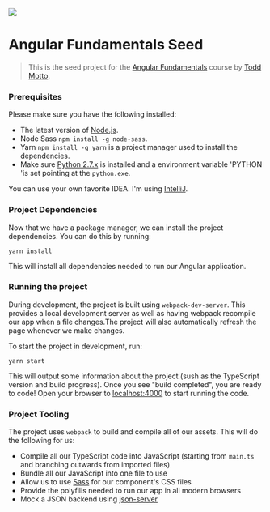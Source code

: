 <a href="https://ultimateangular.com" target="_blank"><img src="https://ultimateangular.com/assets/img/banners/ua-github.svg"></a>

# Angular Fundamentals Seed

> This is the seed project for the [Angular Fundamentals](https://ultimateangular.com/courses/#angular-2) course by [Todd Motto](https://twitter.com/toddmotto).

### Prerequisites
Please make sure you have the following installed:
* The latest version of [Node.js](https://nodejs.org/en/).
* Node Sass ```npm install -g node-sass```.
* Yarn ```npm install -g yarn``` is a project manager used to install the dependencies.
* Make sure [Python 2.7.x](https://www.python.org/downloads/) is installed and a environment variable 'PYTHON 'is set 
pointing at the ```python.exe```.

You can use your own favorite IDEA. I'm using [IntelliJ](https://www.jetbrains.com/idea/).

### Project Dependencies
Now that we have a package manager, we can install the project dependencies. You can do this by running:
```
yarn install
```
This will install all dependencies needed to run our Angular application.

### Running the project
During development, the project is built using ```webpack-dev-server```. This provides a local development server as 
well as having webpack recompile our app when a file changes.The project will also automatically refresh the page 
whenever we make changes.

To start the project in development, run:
```
yarn start
```
This will output some information about the project (sush as the TypeScript version and build progress). Once you see
"build completed", you are ready to code! Open your browser to [localhost:4000](http://localhost:4000) to start running 
the code.

### Project Tooling
The project uses ```webpack``` to build and compile all of our assets. This will do the following for us:

* Compile all our TypeScript code into JavaScript (starting from ```main.ts``` and branching outwards from imported files)
* Bundle all our JavaScript into one file to use
* Allow us to use [Sass](http://sass-lang.com/) for our component's CSS files
* Provide the polyfills needed to run our app in all modern browsers
* Mock a JSON backend using [json-server](https://github.com/typicode/json-server)
